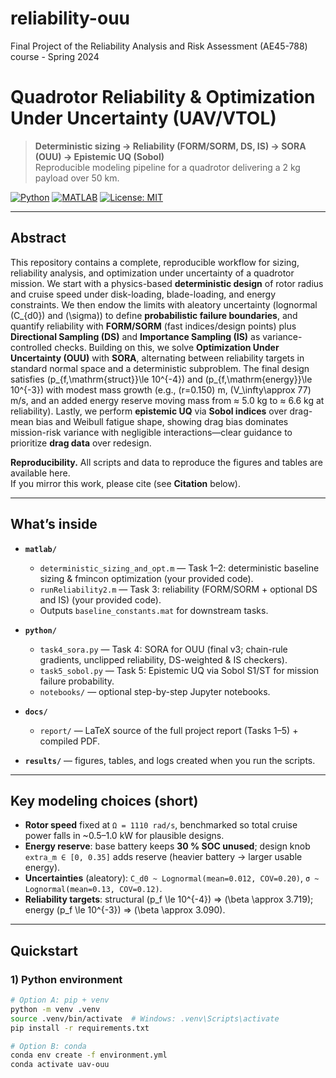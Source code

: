 # reliability-ouu
Final Project of the Reliability Analysis and Risk Assessment (AE45-788) course - Spring 2024

# Quadrotor Reliability & Optimization Under Uncertainty (UAV/VTOL)

> **Deterministic sizing → Reliability (FORM/SORM, DS, IS) → SORA (OUU) → Epistemic UQ (Sobol)**  
> Reproducible modeling pipeline for a quadrotor delivering a 2 kg payload over 50 km.

[![Python](https://img.shields.io/badge/python-3.10%2B-blue.svg)](#)
[![MATLAB](https://img.shields.io/badge/MATLAB-R2021a%2B-orange.svg)](#)
[![License: MIT](https://img.shields.io/badge/license-MIT-green.svg)](LICENSE)

---

## Abstract

This repository contains a complete, reproducible workflow for sizing, reliability analysis, and optimization under uncertainty of a quadrotor mission. We start with a physics-based **deterministic design** of rotor radius and cruise speed under disk-loading, blade-loading, and energy constraints. We then endow the limits with aleatory uncertainty (lognormal \(C_{d0}\) and \(\sigma\)) to define **probabilistic failure boundaries**, and quantify reliability with **FORM/SORM** (fast indices/design points) plus **Directional Sampling (DS)** and **Importance Sampling (IS)** as variance-controlled checks. Building on this, we solve **Optimization Under Uncertainty (OUU)** with **SORA**, alternating between reliability targets in standard normal space and a deterministic subproblem. The final design satisfies \(p_{f,\mathrm{struct}}\le 10^{-4}\) and \(p_{f,\mathrm{energy}}\le 10^{-3}\) with modest mass growth (e.g., \(r=0.150\) m, \(V_\infty\approx 77\) m/s, and an added energy reserve moving mass from ≈ 5.0 kg to ≈ 6.6 kg at reliability). Lastly, we perform **epistemic UQ** via **Sobol indices** over drag-mean bias and Weibull fatigue shape, showing drag bias dominates mission-risk variance with negligible interactions—clear guidance to prioritize **drag data** over redesign.

**Reproducibility.** All scripts and data to reproduce the figures and tables are available here.  
If you mirror this work, please cite (see **Citation** below).

---

## What’s inside

- **`matlab/`**
  - `deterministic_sizing_and_opt.m` — Task 1–2: deterministic baseline sizing & fmincon optimization (your provided code).
  - `runReliability2.m` — Task 3: reliability (FORM/SORM + optional DS and IS) (your provided code).
  - Outputs `baseline_constants.mat` for downstream tasks.

- **`python/`**
  - `task4_sora.py` — Task 4: SORA for OUU (final v3; chain-rule gradients, unclipped reliability, DS-weighted & IS checkers).
  - `task5_sobol.py` — Task 5: Epistemic UQ via Sobol S1/ST for mission failure probability.
  - `notebooks/` — optional step-by-step Jupyter notebooks.

- **`docs/`**
  - `report/` — LaTeX source of the full project report (Tasks 1–5) + compiled PDF.

- **`results/`** — figures, tables, and logs created when you run the scripts.

---

## Key modeling choices (short)

- **Rotor speed** fixed at `Ω = 1110 rad/s`, benchmarked so total cruise power falls in ~0.5–1.0 kW for plausible designs.
- **Energy reserve**: base battery keeps **30 % SOC unused**; design knob `extra_m ∈ [0, 0.35]` adds reserve (heavier battery → larger usable energy).
- **Uncertainties** (aleatory): `C_d0 ~ Lognormal(mean=0.012, COV=0.20)`, `σ ~ Lognormal(mean=0.13, COV=0.12)`.
- **Reliability targets**: structural \(p_f \le 10^{-4}\) ⇒ \(\beta \approx 3.719\); energy \(p_f \le 10^{-3}\) ⇒ \(\beta \approx 3.090\).

---

## Quickstart

### 1) Python environment

```bash
# Option A: pip + venv
python -m venv .venv
source .venv/bin/activate  # Windows: .venv\Scripts\activate
pip install -r requirements.txt

# Option B: conda
conda env create -f environment.yml
conda activate uav-ouu
